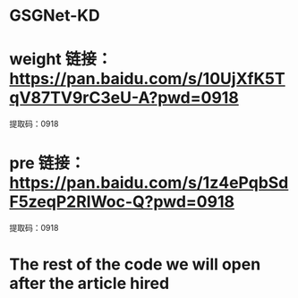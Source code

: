 # GSGNet-KD
# weight 链接：https://pan.baidu.com/s/10UjXfK5TqV87TV9rC3eU-A?pwd=0918 
提取码：0918
# pre 链接：https://pan.baidu.com/s/1z4ePqbSdF5zeqP2RIWoc-Q?pwd=0918 
提取码：0918
# The rest of the code we will open after the article hired
